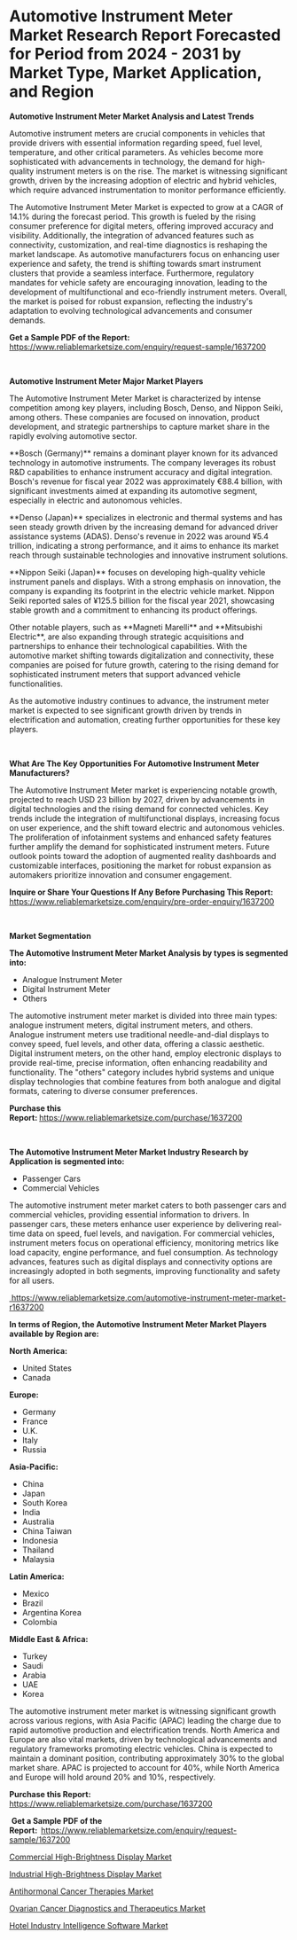 <p><h1>Automotive Instrument Meter Market Research Report Forecasted for Period from 2024 -  2031 by Market Type, Market Application, and Region</h1></p><p><strong>Automotive Instrument Meter Market Analysis and Latest Trends</strong></p>
<p><p>Automotive instrument meters are crucial components in vehicles that provide drivers with essential information regarding speed, fuel level, temperature, and other critical parameters. As vehicles become more sophisticated with advancements in technology, the demand for high-quality instrument meters is on the rise. The market is witnessing significant growth, driven by the increasing adoption of electric and hybrid vehicles, which require advanced instrumentation to monitor performance efficiently.</p><p>The Automotive Instrument Meter Market is expected to grow at a CAGR of 14.1% during the forecast period. This growth is fueled by the rising consumer preference for digital meters, offering improved accuracy and visibility. Additionally, the integration of advanced features such as connectivity, customization, and real-time diagnostics is reshaping the market landscape. As automotive manufacturers focus on enhancing user experience and safety, the trend is shifting towards smart instrument clusters that provide a seamless interface. Furthermore, regulatory mandates for vehicle safety are encouraging innovation, leading to the development of multifunctional and eco-friendly instrument meters. Overall, the market is poised for robust expansion, reflecting the industry's adaptation to evolving technological advancements and consumer demands.</p></p>
<p><strong>Get a Sample PDF of the Report:&nbsp;</strong> <a href="https://www.reliablemarketsize.com/enquiry/request-sample/1637200?utm_campaign=1833&utm_medium=2&utm_source=Github&utm_content=ia&utm_term=07122024&utm_id=automotive-instrument-meter">https://www.reliablemarketsize.com/enquiry/request-sample/1637200</a></p>
<p>&nbsp;</p>
<p><strong>Automotive Instrument Meter Major Market Players</strong></p>
<p><p>The Automotive Instrument Meter Market is characterized by intense competition among key players, including Bosch, Denso, and Nippon Seiki, among others. These companies are focused on innovation, product development, and strategic partnerships to capture market share in the rapidly evolving automotive sector.</p><p>**Bosch (Germany)** remains a dominant player known for its advanced technology in automotive instruments. The company leverages its robust R&D capabilities to enhance instrument accuracy and digital integration. Bosch's revenue for fiscal year 2022 was approximately €88.4 billion, with significant investments aimed at expanding its automotive segment, especially in electric and autonomous vehicles.</p><p>**Denso (Japan)** specializes in electronic and thermal systems and has seen steady growth driven by the increasing demand for advanced driver assistance systems (ADAS). Denso's revenue in 2022 was around ¥5.4 trillion, indicating a strong performance, and it aims to enhance its market reach through sustainable technologies and innovative instrument solutions.</p><p>**Nippon Seiki (Japan)** focuses on developing high-quality vehicle instrument panels and displays. With a strong emphasis on innovation, the company is expanding its footprint in the electric vehicle market. Nippon Seiki reported sales of ¥125.5 billion for the fiscal year 2021, showcasing stable growth and a commitment to enhancing its product offerings.</p><p>Other notable players, such as **Magneti Marelli** and **Mitsubishi Electric**, are also expanding through strategic acquisitions and partnerships to enhance their technological capabilities. With the automotive market shifting towards digitalization and connectivity, these companies are poised for future growth, catering to the rising demand for sophisticated instrument meters that support advanced vehicle functionalities. </p><p>As the automotive industry continues to advance, the instrument meter market is expected to see significant growth driven by trends in electrification and automation, creating further opportunities for these key players.</p></p>
<p>&nbsp;</p>
<p><strong>What Are The Key Opportunities For Automotive Instrument Meter Manufacturers?</strong></p>
<p><p>The Automotive Instrument Meter market is experiencing notable growth, projected to reach USD 23 billion by 2027, driven by advancements in digital technologies and the rising demand for connected vehicles. Key trends include the integration of multifunctional displays, increasing focus on user experience, and the shift toward electric and autonomous vehicles. The proliferation of infotainment systems and enhanced safety features further amplify the demand for sophisticated instrument meters. Future outlook points toward the adoption of augmented reality dashboards and customizable interfaces, positioning the market for robust expansion as automakers prioritize innovation and consumer engagement.</p></p>
<p><strong>Inquire or Share Your Questions If Any Before Purchasing This Report:</strong> <a href="https://www.reliablemarketsize.com/enquiry/pre-order-enquiry/1637200?utm_campaign=1833&utm_medium=2&utm_source=Github&utm_content=ia&utm_term=07122024&utm_id=automotive-instrument-meter">https://www.reliablemarketsize.com/enquiry/pre-order-enquiry/1637200</a></p>
<p>&nbsp;</p>
<p><strong>Market Segmentation</strong></p>
<p><strong>The Automotive Instrument Meter Market Analysis by types is segmented into:</strong></p>
<p><ul><li>Analogue Instrument Meter</li><li>Digital Instrument Meter</li><li>Others</li></ul></p>
<p><p>The automotive instrument meter market is divided into three main types: analogue instrument meters, digital instrument meters, and others. Analogue instrument meters use traditional needle-and-dial displays to convey speed, fuel levels, and other data, offering a classic aesthetic. Digital instrument meters, on the other hand, employ electronic displays to provide real-time, precise information, often enhancing readability and functionality. The "others" category includes hybrid systems and unique display technologies that combine features from both analogue and digital formats, catering to diverse consumer preferences.</p></p>
<p><strong>Purchase this Report:&nbsp;</strong><a href="https://www.reliablemarketsize.com/purchase/1637200?utm_campaign=1833&utm_medium=2&utm_source=Github&utm_content=ia&utm_term=07122024&utm_id=automotive-instrument-meter">https://www.reliablemarketsize.com/purchase/1637200</a></p>
<p>&nbsp;</p>
<p><strong>The Automotive Instrument Meter Market Industry Research by Application is segmented into:</strong></p>
<p><ul><li>Passenger Cars</li><li>Commercial Vehicles</li></ul></p>
<p><p>The automotive instrument meter market caters to both passenger cars and commercial vehicles, providing essential information to drivers. In passenger cars, these meters enhance user experience by delivering real-time data on speed, fuel levels, and navigation. For commercial vehicles, instrument meters focus on operational efficiency, monitoring metrics like load capacity, engine performance, and fuel consumption. As technology advances, features such as digital displays and connectivity options are increasingly adopted in both segments, improving functionality and safety for all users.</p></p>
<p><a href="https://www.reliablemarketsize.com/automotive-instrument-meter-market-r1637200?utm_campaign=1833&utm_medium=2&utm_source=Github&utm_content=ia&utm_term=07122024&utm_id=automotive-instrument-meter">&nbsp;https://www.reliablemarketsize.com/automotive-instrument-meter-market-r1637200</a></p>
<p><strong>In terms of Region, the Automotive Instrument Meter Market Players available by Region are:</strong></p>
<p>
    <p> <strong> North America: </strong>
        <ul>
            <li>United States</li>
            <li>Canada</li>
        </ul>
        </p> 
    <p> <strong> Europe: </strong>
        <ul>
            <li>Germany</li>
            <li>France</li>
            <li>U.K.</li>
            <li>Italy</li>
            <li>Russia</li>
        </ul>
        </p> 
    <p> <strong> Asia-Pacific: </strong>
        <ul>
            <li>China</li>
            <li>Japan</li>
            <li>South Korea</li>
            <li>India</li>
            <li>Australia</li>
            <li>China Taiwan</li>
            <li>Indonesia</li>
            <li>Thailand</li>
            <li>Malaysia</li>
        </ul>
        </p> 
    <p> <strong> Latin America: </strong>
        <ul>
            <li>Mexico</li>
            <li>Brazil</li>
            <li>Argentina Korea</li>
            <li>Colombia</li>
        </ul>
        </p> 
    <p> <strong> Middle East & Africa: </strong>
        <ul>
            <li>Turkey</li>
            <li>Saudi</li>
            <li>Arabia</li>
            <li>UAE</li>
            <li>Korea</li>
        </ul>
    </p>
    </p>
<p><p>The automotive instrument meter market is witnessing significant growth across various regions, with Asia Pacific (APAC) leading the charge due to rapid automotive production and electrification trends. North America and Europe are also vital markets, driven by technological advancements and regulatory frameworks promoting electric vehicles. China is expected to maintain a dominant position, contributing approximately 30% to the global market share. APAC is projected to account for 40%, while North America and Europe will hold around 20% and 10%, respectively.</p></p>
<p><strong>Purchase this Report: </strong><a href="https://www.reliablemarketsize.com/purchase/1637200?utm_campaign=1833&utm_medium=2&utm_source=Github&utm_content=ia&utm_term=07122024&utm_id=automotive-instrument-meter">https://www.reliablemarketsize.com/purchase/1637200</a></p>
<p>&nbsp;<strong>Get a Sample PDF of the Report:&nbsp;&nbsp;</strong><a href="https://www.reliablemarketsize.com/enquiry/request-sample/1637200?utm_campaign=1833&utm_medium=2&utm_source=Github&utm_content=ia&utm_term=07122024&utm_id=automotive-instrument-meter">https://www.reliablemarketsize.com/enquiry/request-sample/1637200</a></p>
<p><strong></strong></p>
<p><p><a href="https://issuu.com/reportprime-2/docs/commercial-high-brightness-display-market-size-203?utm_campaign=1833&utm_medium=2&utm_source=Github&utm_content=ia&utm_term=07122024&utm_id=automotive-instrument-meter">Commercial High-Brightness Display Market</a></p><p><a href="https://issuu.com/reportprime-2/docs/industrial-high-brightness-display-market-size-203?utm_campaign=1833&utm_medium=2&utm_source=Github&utm_content=ia&utm_term=07122024&utm_id=automotive-instrument-meter">Industrial High-Brightness Display Market</a></p><p><a href="https://www.linkedin.com/pulse/impact-change-trends-global-antihormonal-cancer-therapies-nsoue?utm_campaign=1833&utm_medium=2&utm_source=Github&utm_content=ia&utm_term=07122024&utm_id=automotive-instrument-meter">Antihormonal Cancer Therapies Market</a></p><p><a href="https://www.linkedin.com/pulse/thorough-review-ovarian-cancer-diagnostics-therapeutics-ua6re?utm_campaign=1833&utm_medium=2&utm_source=Github&utm_content=ia&utm_term=07122024&utm_id=automotive-instrument-meter">Ovarian Cancer Diagnostics and Therapeutics Market</a></p><p><a href="https://www.linkedin.com/pulse/th-score-market-0ptye?utm_campaign=1833&utm_medium=2&utm_source=Github&utm_content=ia&utm_term=07122024&utm_id=automotive-instrument-meter">Hotel Industry Intelligence Software Market</a></p></p>